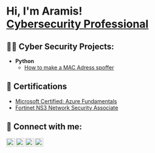 <h1>Hi, I'm Aramis! <br/><a href="https://www.linkedin.com/in/aramis-valdes/">Cybersecurity Professional</a></h1>

<h2>👨‍💻 Cyber Security Projects:</h2>

- <b>Python</b>
  - [How to make a MAC Adress spoffer](https://github.com/)

<h2>📄 Certifications</h2>

- [Microsoft Certified: Azure Fundamentals](https://www.credly.com/badges/9bfdec45-e23b-431c-b6b8-9e9829f8f4ff?)
- [Fortinet NS3 Network Security Associate](https://www.linkedin.com/embed/feed/update/urn:li:ugcPost:6907088603403714560?)

<h2> 🤳 Connect with me:</h2>

[<img align="left" alt="AramisValdes | YouTube" width="22px" src="https://cdn.jsdelivr.net/npm/simple-icons@v3/icons/youtube.svg" />][youtube]
[<img align="left" alt="AramisValdes | Twitter" width="22px" src="https://cdn.jsdelivr.net/npm/simple-icons@v3/icons/twitter.svg" />][twitter]
[<img align="left" alt="AramisValdes | LinkedIn" width="22px" src="https://cdn.jsdelivr.net/npm/simple-icons@v3/icons/linkedin.svg" />][linkedin]
[<img align="left" alt="AramisValdes | Instagram" width="22px" src="https://cdn.jsdelivr.net/npm/simple-icons@v3/icons/instagram.svg" />][instagram]

[twitter]: https://twitter.com/
[youtube]: https://www.youtube.com/c/
[instagram]: https://www.instagram.com/
[linkedin]: https://www.linkedin.com/in/aramis-valdes/

<!---
AramisValdes/AramisValdes is a ✨ special ✨ repository because its `README.md` (this file) appears on your GitHub profile.
You can click the Preview link to take a look at your changes.
--->
